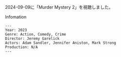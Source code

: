 2024-09-09に「Murder Mystery 2」を視聴しました。

Infomation
```
---
Year: 2023
Genre: Action, Comedy, Crime
Director: Jeremy Garelick
Actors: Adam Sandler, Jennifer Aniston, Mark Strong
Production: N/A
---
```
